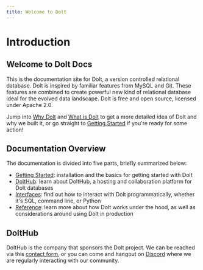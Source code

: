 ```yaml
---
title: Welcome to Dolt
---
```


# Introduction

## Welcome to Dolt Docs

This is the documentation site for Dolt, a version controlled relational database. Dolt is inspired by familiar features from MySQL and Git. These features are combined to create powerful new kind of relational database ideal for the evolved data landscape. Dolt is free and open source, licensed under Apache 2.0.

Jump into [Why Dolt](introduction/why-dolt/README.md) and [What is Dolt](introduction/what-is-dolt.md) to get a more detailed idea of Dolt and why we built it, or go straight to [Getting Started](getting-started/installation.md) if you're ready for some action!

## Documentation Overview

The documentation is divided into five parts, briefly summarized below:

* [Getting Started](getting-started/installation.md): installation and the basics for getting started with Dolt
* [DoltHub](dolthub/getting-started.md): learn about DoltHub, a hosting and collaboration platform for Dolt databases
* [Interfaces](interfaces/sql/): find out how to interact with Dolt programmatically, whether it's SQL, command line, or Python
* [Reference](reference/architecture.md): learn more about how Dolt works under the hood, as well as considerations around using Dolt in production

## DoltHub

DoltHub is the company that sponsors the Dolt project. We can be reached via this [contact form](https://www.dolthub.com/contact), or you can come and hangout on [Discord](https://discord.com/invite/RFwfYpu) where we are regularly interacting with our community.

